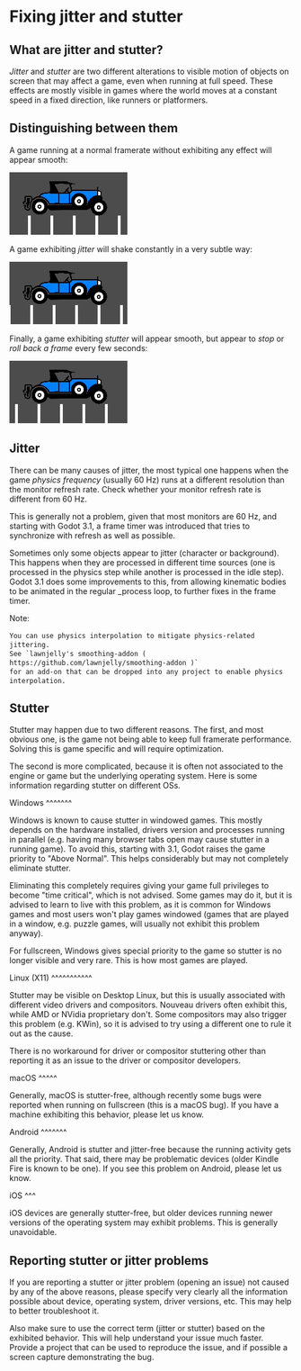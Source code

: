 

Fixing jitter and stutter
=========================

What are jitter and stutter?
----------------------------

*Jitter* and *stutter* are two different alterations to visible motion of objects on screen that may affect a game,
even when running at full speed. These effects are mostly visible in games where the world moves at a constant speed
in a fixed direction, like runners or platformers.

Distinguishing between them
---------------------------

A game running at a normal framerate without exhibiting any effect will appear smooth:

![](img/motion_normal.gif)

A game exhibiting *jitter* will shake constantly in a very subtle way:

![](img/motion_jitter.gif)

Finally, a game exhibiting *stutter* will appear smooth, but appear to *stop* or *roll back a frame* every few seconds:

![](img/motion_stutter.gif)


Jitter
------

There can be many causes of jitter, the most typical one happens when the game *physics frequency* (usually 60 Hz) runs
at a different resolution than the monitor refresh rate. Check whether your monitor refresh rate is different from 60 Hz.

This is generally not a problem, given that most monitors are 60 Hz, and
starting with Godot 3.1, a frame timer was introduced that tries to synchronize with refresh as well as possible.

Sometimes only some objects appear to jitter (character or background). This happens when they are processed in different
time sources (one is processed in the physics step while another is processed in the idle step). Godot 3.1 does some
improvements to this, from allowing kinematic bodies to be animated in the regular _process loop, to further fixes in the
frame timer.

Note:


    You can use physics interpolation to mitigate physics-related jittering.
    See `lawnjelly's smoothing-addon ( https://github.com/lawnjelly/smoothing-addon )`
    for an add-on that can be dropped into any project to enable physics interpolation.

Stutter
-------

Stutter may happen due to two different reasons. The first, and most obvious one, is the game not being able to keep full
framerate performance. Solving this is game specific and will require optimization.

The second is more complicated, because it is often not associated to the engine or game but the underlying operating system.
Here is some information regarding stutter on different OSs.

Windows
^^^^^^^

Windows is known to cause stutter in windowed games. This mostly depends on the hardware installed, drivers version and
processes running in parallel (e.g. having many browser tabs open may cause stutter in a running game). To avoid this,
starting with 3.1, Godot raises the game priority to "Above Normal". This helps considerably but may not completely eliminate
stutter.

Eliminating this completely requires giving your game full privileges to become "time critical", which is not advised.
Some games may do it, but it is advised to learn to live with this problem, as it is common for Windows games and most users
won't play games windowed (games that are played in a window, e.g. puzzle games, will usually not exhibit this problem anyway).

For fullscreen, Windows gives special priority to the game so stutter is no longer visible and very rare.
This is how most games are played.

Linux (X11)
^^^^^^^^^^^

Stutter may be visible on Desktop Linux, but this is usually associated with different video drivers and compositors.
Nouveau drivers often exhibit this, while AMD or NVidia proprietary don't. Some compositors may also trigger this problem
(e.g. KWin), so it is advised to try using a different one to rule it out as the cause.

There is no workaround for driver or compositor stuttering other than reporting it as an issue to the driver or compositor
developers.

macOS
^^^^^

Generally, macOS is stutter-free, although recently some bugs were reported when running on fullscreen (this is a macOS bug).
If you have a machine exhibiting this behavior, please let us know.

Android
^^^^^^^

Generally, Android is stutter and jitter-free because the running activity gets all the priority. That said, there may be
problematic devices (older Kindle Fire is known to be one). If you see this problem on Android, please let us know.

iOS
^^^

iOS devices are generally stutter-free, but older devices running newer versions of the operating system may exhibit problems.
This is generally unavoidable.

Reporting stutter or jitter problems
------------------------------------

If you are reporting a stutter or jitter problem (opening an issue) not caused by any of the above reasons, please specify very
clearly all the information possible about device, operating system, driver versions, etc. This may help to better troubleshoot it.

Also make sure to use the correct term (jitter or stutter) based on the exhibited behavior. This will help understand your issue much faster.
Provide a project that can be used to reproduce the issue, and if possible a screen capture demonstrating the bug.
